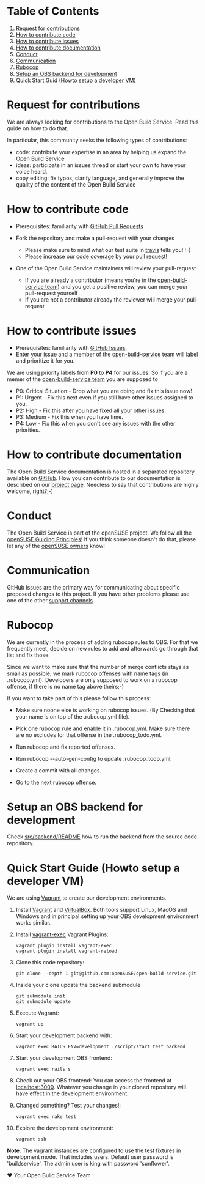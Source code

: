 # <a name="toc">Table of Contents

1. [Request for contributions](#request)
2. [How to contribute code](#contribute_code)
3. [How to contribute issues](#contribute_issues)
4. [How to contribute documentation](#contribute_docu)
5. [Conduct](#conduct)
6. [Communication](#communication)
7. [Rubocop](#rubocop)
8. [Setup an OBS backend for development](#setup_backend)
9. [Quick Start Guid (Howto setup a developer VM)](#quick_start)

# <a name="request"/>Request for contributions
We are always looking for contributions to the Open Build Service. Read this guide on how to do that.

In particular, this community seeks the following types of contributions:

* code: contribute your expertise in an area by helping us expand the Open Build Service
* ideas: participate in an issues thread or start your own to have your voice heard.
* copy editing: fix typos, clarify language, and generally improve the quality of the content of the Open Build Service

# <a name="" />How to contribute code
* Prerequisites: familiarity with [GitHub Pull Requests](https://help.github.com/articles/using-pull-requests.)
* Fork the repository and make a pull-request with your changes
  * Please make sure to mind what our test suite in [travis](https://travis-ci.org/openSUSE/open-build-service) tells you! :-)
  * Please increase our [code coverage](https://codeclimate.com/github/openSUSE/open-build-service) by your pull request!

* One of the Open Build Service maintainers will review your pull-request
  * If you are already a contributor (means you're in the [open-build-service team](https://github.com/orgs/openSUSE/teams/open-build-service)) and you get a positive review, you can merge your pull-request yourself
  * If you are not a contributor already the reviewer will merge your pull-request

# <a name="" />How to contribute issues
* Prerequisites: familiarity with [GitHub Issues](https://guides.github.com/features/issues/).
* Enter your issue and a member of the [open-build-service team](https://github.com/orgs/openSUSE/teams/open-build-service) will label and prioritize it for you.

We are using priority labels from **P0** to **P4** for our issues. So if you are a memer of the [open-build-service team](https://github.com/orgs/openSUSE/teams/open-build-service) you are supposed to
* P0: Critical Situation - Drop what you are doing and fix this issue now!
* P1: Urgent - Fix this next even if you still have other issues assigned to you.
* P2: High   - Fix this after you have fixed all your other issues.
* P3: Medium - Fix this when you have time.
* P4: Low  - Fix this when you don't see any issues with the other priorities.

# <a name="contribute_docu" />How to contribute documentation

The Open Build Service documentation is hosted in a separated repository available on [GitHub](https://github.com/openSUSE/obs-docu). How you can contribute to our documentation is described on our [project page](http://openbuildservice.org/help/manuals/obs-reference-guide/appendix.work_on_obs_book.html). Needless to say that contributions are highly welcome, right?;-)

# <a name="conduct" />Conduct
The Open Build Service is part of the openSUSE project. We follow all the [openSUSE Guiding
Principles!](http://en.opensuse.org/openSUSE:Guiding_principles) If you think
someone doesn't do that, please let any of the [openSUSE
owners](https://github.com/orgs/openSUSE/teams/owners) know!

# <a name="communication" />Communication
GitHub issues are the primary way for communicating about specific proposed
changes to this project. If you have other problems please use one of the other
[support channels](http://openbuildservice.org/support/)

# <a name="rubocop" />Rubocop
We are currently in the process of adding rubocop rules to OBS. For that we
frequently meet, decide on new rules to add and afterwards go through that list
and fix those.

Since we want to make sure that the number of merge conflicts stays as small as
possible, we mark rubocop offenses with name tags (in .rubocop.yml). Developers are
only supposed to work on a rubocop offense, if there is no name tag above theirs;-)

If you want to take part of this please follow this process:

* Make sure noone else is working on rubocop issues. (By Checking that your name
  is on top of the .rubocop.yml file).

* Pick one rubocop rule and enable it in .rubocop.yml. Make sure there are no
  excludes for that offense in the .rubocop_todo.yml.

* Run rubocop and fix reported offenses.

* Run rubocop --auto-gen-config to update .rubocop_todo.yml.

* Create a commit with all changes.

* Go to the next rubocop offense.

# <a name="setup_backend"/>Setup an OBS backend for development

Check [src/backend/README](src/backend/README) how to run the backend from the source code repository.


# <a name="quick_start"/>Quick Start Guide (Howto setup a developer VM)

We are using [Vagrant](https://www.vagrantup.com/) to create our development environments.

1. Install [Vagrant](https://www.vagrantup.com/downloads.html) and [VirtualBox](https://www.virtualbox.org/wiki/Downloads). Both tools support Linux, MacOS and Windows and in principal setting up your OBS development environment works similar.

2. Install [vagrant-exec](https://github.com/p0deje/vagrant-exec) Vagrant Plugins:

    ```
    vagrant plugin install vagrant-exec
    vagrant plugin install vagrant-reload
    ```

3. Clone this code repository:

    ```
    git clone --depth 1 git@github.com:openSUSE/open-build-service.git
    ```

4. Inside your clone update the backend submodule

   ```
   git submodule init
   git submodule update
   ```

5. Execute Vagrant:

    ```
    vagrant up
    ```

6. Start your development backend with:

    ```
    vagrant exec RAILS_ENV=development ./script/start_test_backend
    ```

7. Start your development OBS frontend:

    ```
    vagrant exec rails s
    ```

8. Check out your OBS frontend:
You can access the frontend at [localhost:3000](http://localhost:3000). Whatever you change in your cloned repository will have effect in the development environment.

9. Changed something? Test your changes!:

    ```
    vagrant exec rake test
    ```

10. Explore the development environment:

    ```
    vagrant ssh
    ```

**Note**: The vagrant instances are configured to use the test fixtures in development mode. That includes users. Default user password is 'buildservice'. The admin user is king with password 'sunflower'.


:heart: Your Open Build Service Team
